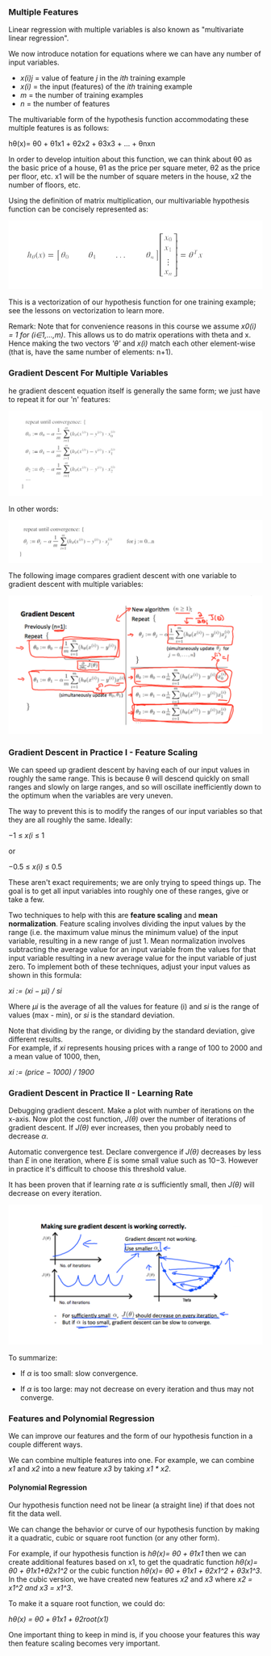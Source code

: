 ### Multiple Features

Linear regression with multiple variables is also known as "multivariate linear regression".

We now introduce notation for equations where we can have any number of input variables.


* _x(i)j_ = value of feature _j_ in the _ith_ training example
* _x(i)_ = the input (features) of the _ith_ training example
* _m_ = the number of training examples
* _n_ = the number of features

The multivariable form of the hypothesis function accommodating these multiple features is as follows:

hθ(x)= θ0 + θ1x1 + θ2x2 + θ3x3 + ... + θnxn

In order to develop intuition about this function, we can think about θ0 as the basic price of a house, θ1 as the price per square meter, θ2 as the price per floor, etc. x1 will be the number of square meters in the house, x2 the number of floors, etc.

Using the definition of matrix multiplication, our multivariable hypothesis function can be concisely represented as:

![alt text](/Week_2/MultiVariateLinearRegression/Assets/1.png)

This is a vectorization of our hypothesis function for one training example; see the lessons on vectorization to learn more.

Remark: Note that for convenience reasons in this course we assume _x0(i) = 1 for (i∈1,…,m)_. This allows us to do matrix operations with theta and x. Hence making the two vectors _'θ'_ and _x(i)_ match each other element-wise (that is, have the same number of elements: n+1).

### Gradient Descent For Multiple Variables

he gradient descent equation itself is generally the same form; we just have to repeat it for our 'n' features:

![alt text](/Week_2/MultiVariateLinearRegression/Assets/2.png)

In other words:

![alt text](/Week_2/MultiVariateLinearRegression/Assets/3.png)

The following image compares gradient descent with one variable to gradient descent with multiple variables:

![alt text](/Week_2/MultiVariateLinearRegression/Assets/4.png)

### Gradient Descent in Practice I - Feature Scaling

We can speed up gradient descent by having each of our input values in roughly the same range. This is because θ will descend quickly on small ranges and slowly on large ranges, and so will oscillate inefficiently down to the optimum when the variables are very uneven.

The way to prevent this is to modify the ranges of our input variables so that they are all roughly the same. Ideally:

−1 ≤ _x(i_ ≤ 1

or

−0.5 ≤ _x(i)_ ≤ 0.5

These aren't exact requirements; we are only trying to speed things up. The goal is to get all input variables into roughly one of these ranges, give or take a few.

Two techniques to help with this are __feature scaling__ and __mean normalization__. Feature scaling involves dividing the input values by the range (i.e. the maximum value minus the minimum value) of the input variable, resulting in a new range of just 1. Mean normalization involves subtracting the average value for an input variable from the values for that input variable resulting in a new average value for the input variable of just zero. To implement both of these techniques, adjust your input values as shown in this formula:

_xi := (xi − μi) / si_
​

Where _μi_ is the average of all the values for feature (i) and _si_ is the range of values (max - min), or _si_ is the standard deviation.

Note that dividing by the range, or dividing by the standard deviation, give different results.
​	 
For example, if _xi_ represents housing prices with a range of 100 to 2000 and a mean value of 1000, then, 

_xi := (price − 1000) / 1900_

### Gradient Descent in Practice II - Learning Rate

Debugging gradient descent. Make a plot with number of iterations on the x-axis. Now plot the cost function, _J(θ)_ over the number of iterations of gradient descent. If _J(θ)_ ever increases, then you probably need to decrease _α_.

Automatic convergence test. Declare convergence if _J(θ)_ decreases by less than _E_ in one iteration, where _E_ is some small value such as 10−3. However in practice it's difficult to choose this threshold value.

It has been proven that if learning rate _α_ is sufficiently small, then _J(θ)_ will decrease on every iteration.

![alt text](/Week_2/MultiVariateLinearRegression/Assets/5.png)

To summarize:

 * If _α_ is too small: slow convergence.

 * If _α_ is too large: may not decrease on every iteration and thus may not converge.

### Features and Polynomial Regression

We can improve our features and the form of our hypothesis function in a couple different ways.

We can combine multiple features into one. For example, we can combine _x1_ and _x2_ into a new feature _x3_ by taking _x1 * x2_.

#### Polynomial Regression

Our hypothesis function need not be linear (a straight line) if that does not fit the data well.

We can change the behavior or curve of our hypothesis function by making it a quadratic, cubic or square root function (or any other form).

For example, if our hypothesis function is _hθ(x)= θ0 + θ1x1_ then we can create additional features based on x1, to get the quadratic function _hθ(x)= θ0 + θ1x1+θ2x1^2_ or the cubic function _hθ(x)= θ0 + θ1x1 + θ2x1^2 + θ3x1^3_.
In the cubic version, we have created new features _x2_ and _x3_ where _x2 = x1^2 and x3 = x1^3_.

To make it a square root function, we could do: 

_hθ(x) = θ0 + θ1x1 + θ2root(x1)_ 	 

One important thing to keep in mind is, if you choose your features this way then feature scaling becomes very important.